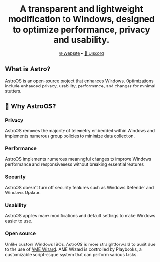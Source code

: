 
<h1 align="center">A transparent and lightweight modification to Windows, designed to optimize performance, privacy and usability.</h1>

<p align="center">
  <a href="https://astrowin.is-a.dev" target="_blank">🌐 Website</a>
  •
  <a href="https:/dsc.gg/enderdevcom" target="_blank">💬 Discord</a>
</p>

## What is Astro?
AstroOS is an open-source project that enhances Windows. Optimizations include enhanced privacy, usability, performance, and changes for minimal stutters.

## 👀 Why AstroOS?
### Privacy
AstroOS removes the majority of telemetry embedded within Windows and implements numerous group policies to minimize data collection.

### Performance
AstroOS implements numerous meaningful changes to improve Windows performance and responsiveness without breaking essential features.

### Security
AstroOS doesn't turn off security features such as Windows Defender and Windows Update.

### Usability
AstroOS applies many modifications and default settings to make Windows easier to use.

### Open source

Unlike custom Windows ISOs, AstroOS is more straightforward to audit due to the use of [AME Wizard](https://ameliorated.io). AME Wizard is controlled by Playbooks, a customizable script-esque system that can perform various tasks.
